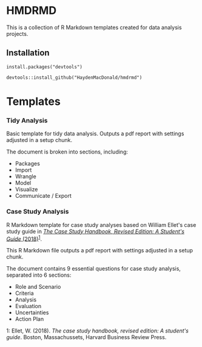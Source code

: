 # HMDRMD

This is a collection of R Markdown templates created for data analysis projects.

## Installation

```{r}
install.packages("devtools")

devtools::install_github("HaydenMacDonald/hmdrmd")
```

# Templates

### Tidy Analysis

Basic template for tidy data analysis. Outputs a pdf report with settings adjusted in a setup chunk.

The document is broken into sections, including:  
- Packages
- Import
- Wrangle
- Model
- Visualize
- Communicate / Export 

### Case Study Analysis

R Markdown template for case study analyses based on William Ellet's case study guide in [*The Case Study Handbook, Revised Edition: A Student's Guide* (2018)](https://hbr.org/product/the-case-study-handbook-revised-edition-a-student-s-guide/10208E-KND-ENG)<sup>[1](#myfootnote1)</sup>.  

This R Markdown file outputs a pdf report with settings adjusted in a setup chunk.  

The document contains 9 essential questions for case study analysis, separated into 6 sections:  
- Role and Scenario
- Criteria
- Analysis
- Evaluation
- Uncertainties
- Action Plan 

<a name="myfootnote1">1</a>: Ellet, W. (2018). *The case study handbook, revised edition: A student's guide*. Boston, Massachussets, Harvard Business Review Press.


